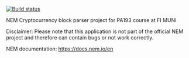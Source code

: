 [![Build status](https://ci.appveyor.com/api/projects/status/6672liyd72iedlet?svg=true)](https://ci.appveyor.com/project/jkremlacek/pa193-test-parser-nem)

NEM Cryptocurrency block parser project for PA193 course at FI MUNI

Disclaimer: Please note that this application is not part of the official NEM project and therefore can contain bugs or not work correctly.

NEM documentation: https://docs.nem.io/en

